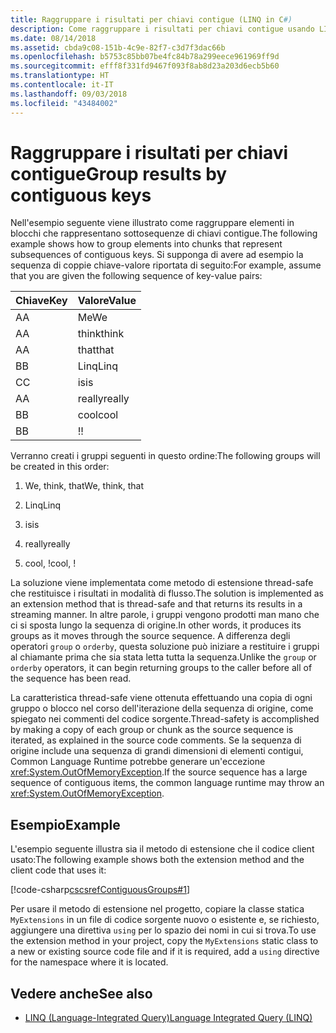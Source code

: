 ```yaml
---
title: Raggruppare i risultati per chiavi contigue (LINQ in C#)
description: Come raggruppare i risultati per chiavi contigue usando LINQ in C#.
ms.date: 08/14/2018
ms.assetid: cbda9c08-151b-4c9e-82f7-c3d7f3dac66b
ms.openlocfilehash: b5753c85bb07be4fc84b78a299eece961969ff9d
ms.sourcegitcommit: efff8f331fd9467f093f8ab8d23a203d6ecb5b60
ms.translationtype: HT
ms.contentlocale: it-IT
ms.lasthandoff: 09/03/2018
ms.locfileid: "43484002"
---
```

# <a name="group-results-by-contiguous-keys"></a><span data-ttu-id="7029c-103">Raggruppare i risultati per chiavi contigue</span><span class="sxs-lookup"><span data-stu-id="7029c-103">Group results by contiguous keys</span></span>

<span data-ttu-id="7029c-104">Nell'esempio seguente viene illustrato come raggruppare elementi in blocchi che rappresentano sottosequenze di chiavi contigue.</span><span class="sxs-lookup"><span data-stu-id="7029c-104">The following example shows how to group elements into chunks that represent subsequences of contiguous keys.</span></span> <span data-ttu-id="7029c-105">Si supponga di avere ad esempio la sequenza di coppie chiave-valore riportata di seguito:</span><span class="sxs-lookup"><span data-stu-id="7029c-105">For example, assume that you are given the following sequence of key-value pairs:</span></span>

|<span data-ttu-id="7029c-106">Chiave</span><span class="sxs-lookup"><span data-stu-id="7029c-106">Key</span></span>|<span data-ttu-id="7029c-107">Valore</span><span class="sxs-lookup"><span data-stu-id="7029c-107">Value</span></span>|
|---------|-----------|
|<span data-ttu-id="7029c-108">A</span><span class="sxs-lookup"><span data-stu-id="7029c-108">A</span></span>|<span data-ttu-id="7029c-109">Me</span><span class="sxs-lookup"><span data-stu-id="7029c-109">We</span></span>|
|<span data-ttu-id="7029c-110">A</span><span class="sxs-lookup"><span data-stu-id="7029c-110">A</span></span>|<span data-ttu-id="7029c-111">think</span><span class="sxs-lookup"><span data-stu-id="7029c-111">think</span></span>|
|<span data-ttu-id="7029c-112">A</span><span class="sxs-lookup"><span data-stu-id="7029c-112">A</span></span>|<span data-ttu-id="7029c-113">that</span><span class="sxs-lookup"><span data-stu-id="7029c-113">that</span></span>|
|<span data-ttu-id="7029c-114">B</span><span class="sxs-lookup"><span data-stu-id="7029c-114">B</span></span>|<span data-ttu-id="7029c-115">Linq</span><span class="sxs-lookup"><span data-stu-id="7029c-115">Linq</span></span>|
|<span data-ttu-id="7029c-116">C</span><span class="sxs-lookup"><span data-stu-id="7029c-116">C</span></span>|<span data-ttu-id="7029c-117">is</span><span class="sxs-lookup"><span data-stu-id="7029c-117">is</span></span>|
|<span data-ttu-id="7029c-118">A</span><span class="sxs-lookup"><span data-stu-id="7029c-118">A</span></span>|<span data-ttu-id="7029c-119">really</span><span class="sxs-lookup"><span data-stu-id="7029c-119">really</span></span>|
|<span data-ttu-id="7029c-120">B</span><span class="sxs-lookup"><span data-stu-id="7029c-120">B</span></span>|<span data-ttu-id="7029c-121">cool</span><span class="sxs-lookup"><span data-stu-id="7029c-121">cool</span></span>|
|<span data-ttu-id="7029c-122">B</span><span class="sxs-lookup"><span data-stu-id="7029c-122">B</span></span>|<span data-ttu-id="7029c-123">!</span><span class="sxs-lookup"><span data-stu-id="7029c-123">!</span></span>|

<span data-ttu-id="7029c-124">Verranno creati i gruppi seguenti in questo ordine:</span><span class="sxs-lookup"><span data-stu-id="7029c-124">The following groups will be created in this order:</span></span>

1. <span data-ttu-id="7029c-125">We, think, that</span><span class="sxs-lookup"><span data-stu-id="7029c-125">We, think, that</span></span>

2. <span data-ttu-id="7029c-126">Linq</span><span class="sxs-lookup"><span data-stu-id="7029c-126">Linq</span></span>

3. <span data-ttu-id="7029c-127">is</span><span class="sxs-lookup"><span data-stu-id="7029c-127">is</span></span>

4. <span data-ttu-id="7029c-128">really</span><span class="sxs-lookup"><span data-stu-id="7029c-128">really</span></span>

5. <span data-ttu-id="7029c-129">cool, !</span><span class="sxs-lookup"><span data-stu-id="7029c-129">cool, !</span></span>

<span data-ttu-id="7029c-130">La soluzione viene implementata come metodo di estensione thread-safe che restituisce i risultati in modalità di flusso.</span><span class="sxs-lookup"><span data-stu-id="7029c-130">The solution is implemented as an extension method that is thread-safe and that returns its results in a streaming manner.</span></span> <span data-ttu-id="7029c-131">In altre parole, i gruppi vengono prodotti man mano che ci si sposta lungo la sequenza di origine.</span><span class="sxs-lookup"><span data-stu-id="7029c-131">In other words, it produces its groups as it moves through the source sequence.</span></span> <span data-ttu-id="7029c-132">A differenza degli operatori `group` o `orderby`, questa soluzione può iniziare a restituire i gruppi al chiamante prima che sia stata letta tutta la sequenza.</span><span class="sxs-lookup"><span data-stu-id="7029c-132">Unlike the `group` or `orderby` operators, it can begin returning groups to the caller before all of the sequence has been read.</span></span>

<span data-ttu-id="7029c-133">La caratteristica thread-safe viene ottenuta effettuando una copia di ogni gruppo o blocco nel corso dell'iterazione della sequenza di origine, come spiegato nei commenti del codice sorgente.</span><span class="sxs-lookup"><span data-stu-id="7029c-133">Thread-safety is accomplished by making a copy of each group or chunk as the source sequence is iterated, as explained in the source code comments.</span></span> <span data-ttu-id="7029c-134">Se la sequenza di origine include una sequenza di grandi dimensioni di elementi contigui, Common Language Runtime potrebbe generare un'eccezione <xref:System.OutOfMemoryException>.</span><span class="sxs-lookup"><span data-stu-id="7029c-134">If the source sequence has a large sequence of contiguous items, the common language runtime may throw an <xref:System.OutOfMemoryException>.</span></span>

## <a name="example"></a><span data-ttu-id="7029c-135">Esempio</span><span class="sxs-lookup"><span data-stu-id="7029c-135">Example</span></span>

<span data-ttu-id="7029c-136">L'esempio seguente illustra sia il metodo di estensione che il codice client usato:</span><span class="sxs-lookup"><span data-stu-id="7029c-136">The following example shows both the extension method and the client code that uses it:</span></span>

[!code-csharp[cscsrefContiguousGroups#1](~/samples/snippets/csharp/concepts/linq/how-to-group-results-by-contiguous-keys_1.cs)]

<span data-ttu-id="7029c-137">Per usare il metodo di estensione nel progetto, copiare la classe statica `MyExtensions` in un file di codice sorgente nuovo o esistente e, se richiesto, aggiungere una direttiva `using` per lo spazio dei nomi in cui si trova.</span><span class="sxs-lookup"><span data-stu-id="7029c-137">To use the extension method in your project, copy the `MyExtensions` static class to a new or existing source code file and if it is required, add a `using` directive for the namespace where it is located.</span></span>

## <a name="see-also"></a><span data-ttu-id="7029c-138">Vedere anche</span><span class="sxs-lookup"><span data-stu-id="7029c-138">See also</span></span>

- [<span data-ttu-id="7029c-139">LINQ (Language-Integrated Query)</span><span class="sxs-lookup"><span data-stu-id="7029c-139">Language Integrated Query (LINQ)</span></span>](index.md)
